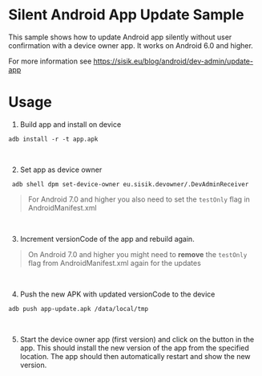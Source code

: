 # Silent Android App Update Sample

This sample shows how to update Android app silently without user confirmation with a device owner app. 
It works on Android 6.0 and higher.

For more information see 
https://sisik.eu/blog/android/dev-admin/update-app

# Usage
1. Build app and install on device
```
adb install -r -t app.apk
```
<br>

2. Set app as device owner
```shell
 adb shell dpm set-device-owner eu.sisik.devowner/.DevAdminReceiver
```
>For Android 7.0 and higher you also need to set the `testOnly` flag in AndroidManifest.xml
<br>

3. Increment versionCode of the app and rebuild again.
>On Android 7.0 and higher you might need to **remove** the `testOnly` flag from AndroidManifest.xml again for the updates
<br>

4. Push the new APK with updated versionCode to the device
```
adb push app-update.apk /data/local/tmp
```
<br>

5. Start the device owner app (first version) and click on the button in the app. 
This should install the new version of the app from the specified location. The app should then automatically restart and show the new version.


